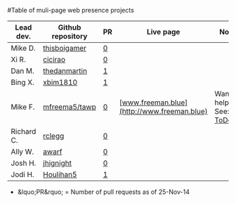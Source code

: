 #Table of muli-page web presence projects

| Lead dev.  | Github repository                                                | PR                                                          | Live page                                   | Notes   |
|------------|------------------------------------------------------------------|-------------------------------------------------------------|---------------------------------------------|---------|
| Mike D.    | [thisboigamer](//github.com/thisboigamer/thisboigamer.github.io) | [0](//github.com/thisboigamer/thisboigamer.github.io/pulls) | | |
| Xi R.      | [cicirao](//github.com/cicirao/fyl)                              | [0](//github.com/cicirao/fyl/pulls)                         | | |
| Dan M.     | [thedanmartin](//github.com/thedanmartin/expanded-web-presence)  | [1](//github.com/thedanmartin/expanded-web-presence/pulls)  | | |
| Bing X.    | [xbim1810](//github.com/xbim1810/xbim1810.github.io)             | [1](//github.com/xbim1810/xbim1810.github.io/pulls)         | | |
| Mike F.    | [mfreema5/tawp](//github.com/mfreema5/tawp)                      | [0](//github.com/mfreema5/tawp/pulls)                       | [www.freeman.blue](http://www.freeman.blue) | Want to help?  See: [ToDo.md](//github.com/mfreema5/tawp/blob/master/ToDo.md) |
| Richard C. | [rclegg](//github.com/rclegg/ewp)                                | [0](//github.com/rclegg/ewp/pulls)                          | | |
| Ally W.    | [awarf](//github.com/awarf/test/tree/gh-pages)                   | [0](//github.com/awarf/test/tree/gh-pages/pulls)            | | |
| Josh H.    | [jhignight](//github.com/jhignight/jhignight.github.io)          | [0](//github.com/jhignight/jhignight.github.io/pulls)       | | |
| Jodi H.    | [Houlihan5](//github.com/Houlihan5/ChicagoInnovationChase)       | [1](//github.com/Houlihan5/ChicagoInnovationChase/pulls)    | | |

* &lquo;PR&rquo; = Number of pull requests as of 25-Nov-14
